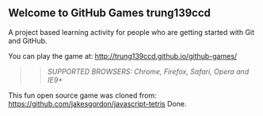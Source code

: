 ## Welcome to GitHub Games trung139ccd

A project based learning activity for people who are getting started with Git and GitHub.

You can play the game at: http://trung139ccd.github.io/github-games/

>> _*SUPPORTED BROWSERS*: Chrome, Firefox, Safari, Opera and IE9+_

This fun open source game was cloned from: https://github.com/jakesgordon/javascript-tetris
Done.